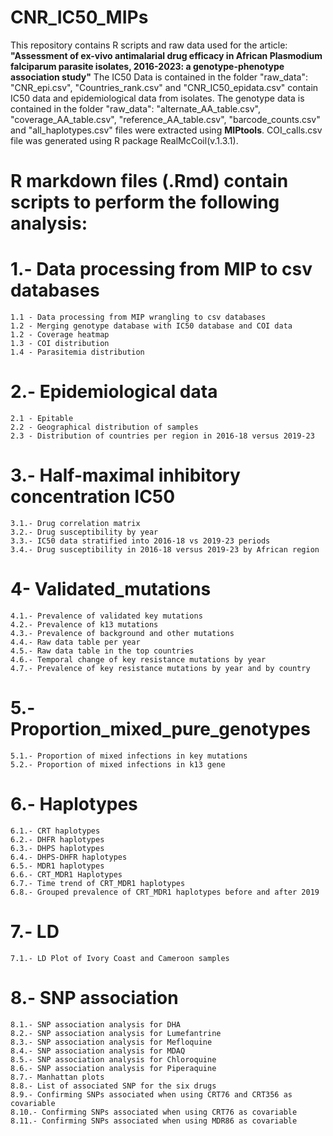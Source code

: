 # CNR_IC50_MIPs
This repository contains R scripts and raw data used for the article:  **"Assessment of ex-vivo antimalarial drug efficacy in African Plasmodium falciparum parasite isolates, 2016-2023: a genotype-phenotype association study"**
The IC50 Data is contained in the folder "raw_data": "CNR_epi.csv", "Countries_rank.csv" and "CNR_IC50_epidata.csv" contain IC50 data and epidemiological data from isolates.
The genotype data is contained in the folder "raw_data": "alternate_AA_table.csv", "coverage_AA_table.csv", "reference_AA_table.csv", "barcode_counts.csv" and "all_haplotypes.csv" files were extracted using **MIPtools**.
COI_calls.csv file was generated using R package RealMcCoil(v.1.3.1).

# R markdown files (.Rmd) contain scripts to perform the following analysis:

# 1.- Data processing from MIP to csv databases
	1.1 - Data processing from MIP wrangling to csv databases
	1.2 - Merging genotype database with IC50 database and COI data
	1.2 - Coverage heatmap 
	1.3 - COI distribution
	1.4 - Parasitemia distribution

# 2.- Epidemiological data
	2.1 - Epitable
	2.2 - Geographical distribution of samples
	2.3 - Distribution of countries per region in 2016-18 versus 2019-23

# 3.- Half-maximal inhibitory concentration IC50
	3.1.- Drug correlation matrix
	3.2.- Drug susceptibility by year
	3.3.- IC50 data stratified into 2016-18 vs 2019-23 periods
	3.4.- Drug susceptibility in 2016-18 versus 2019-23 by African region

# 4- Validated_mutations
	4.1.- Prevalence of validated key mutations
	4.2.- Prevalence of k13 mutations
	4.3.- Prevalence of background and other mutations
	4.4.- Raw data table per year
	4.5.- Raw data table in the top countries
	4.6.- Temporal change of key resistance mutations by year
	4.7.- Prevalence of key resistance mutations by year and by country

# 5.- Proportion_mixed_pure_genotypes
	5.1.- Proportion of mixed infections in key mutations
	5.2.- Proportion of mixed infections in k13 gene

# 6.- Haplotypes
	6.1.- CRT haplotypes
	6.2.- DHFR haplotypes
	6.3.- DHPS haplotypes
	6.4.- DHPS-DHFR haplotypes
	6.5.- MDR1 haplotypes
	6.6.- CRT_MDR1 Haplotypes
	6.7.- Time trend of CRT_MDR1 haplotypes
	6.8.- Grouped prevalence of CRT_MDR1 haplotypes before and after 2019

# 7.- LD
	7.1.- LD Plot of Ivory Coast and Cameroon samples

# 8.- SNP association
	8.1.- SNP association analysis for DHA
	8.2.- SNP association analysis for Lumefantrine
	8.3.- SNP association analysis for Mefloquine
	8.4.- SNP association analysis for MDAQ
	8.5.- SNP association analysis for Chloroquine
	8.6.- SNP association analysis for Piperaquine
	8.7.- Manhattan plots
	8.8.- List of associated SNP for the six drugs
	8.9.- Confirming SNPs associated when using CRT76 and CRT356 as covariable
	8.10.- Confirming SNPs associated when using CRT76 as covariable
	8.11.- Confirming SNPs associated when using MDR86 as covariable
